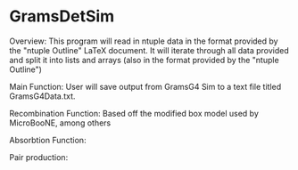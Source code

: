 # GramsDetSim
Overview:
This program will read in ntuple data in the format provided by the "ntuple Outline" LaTeX document. It will iterate through all data provided and split it into lists and arrays (also in the format provided by the "ntuple Outline")

Main Function:
User will save output from GramsG4 Sim to a text file titled GramsG4Data.txt. 

Recombination Function:
Based off the modified box model used by MicroBooNE, among others

Absorbtion Function:

Pair production: